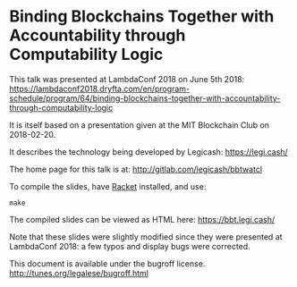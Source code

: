 Binding Blockchains Together with Accountability through Computability Logic
============================================================================

This talk was presented at LambdaConf 2018 on June 5th 2018:
	https://lambdaconf2018.dryfta.com/en/program-schedule/program/64/binding-blockchains-together-with-accountability-through-computability-logic

It is itself based on a presentation given at the MIT Blockchain Club on 2018-02-20.

It describes the technology being developed by Legicash:
	https://legi.cash/

The home page for this talk is at:
	http://gitlab.com/legicash/bbtwatcl

To compile the slides, have [Racket](https://racket-lang.org/) installed, and use:

	make

The compiled slides can be viewed as HTML here:
	https://bbt.legi.cash/

Note that these slides were slightly modified since they were presented at LambdaConf 2018:
a few typos and display bugs were corrected.

This document is available under the bugroff license.
	http://tunes.org/legalese/bugroff.html
